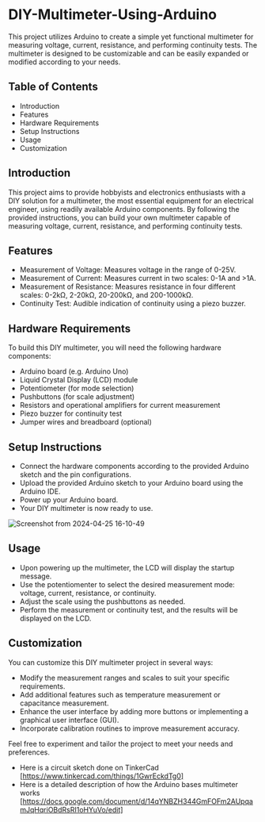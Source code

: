 # DIY-Multimeter-Using-Arduino

This project utilizes Arduino to create a simple yet functional multimeter for measuring voltage, current, resistance, and performing continuity tests. The multimeter is designed to be customizable and can be easily expanded or modified according to your needs.

## Table of Contents

- Introduction
- Features
- Hardware Requirements
- Setup Instructions
- Usage
- Customization

## Introduction

This project aims to provide hobbyists and electronics enthusiasts with a DIY solution for a multimeter, the most essential equipment for an electrical engineer, using readily available Arduino components. By following the provided instructions, you can build your own multimeter capable of measuring voltage, current, resistance, and performing continuity tests.

## Features

- Measurement of Voltage: Measures voltage in the range of 0-25V.
- Measurement of Current: Measures current in two scales: 0-1A and >1A.
- Measurement of Resistance: Measures resistance in four different scales: 0-2kΩ, 2-20kΩ, 20-200kΩ, and 200-1000kΩ.
- Continuity Test: Audible indication of continuity using a piezo buzzer.

## Hardware Requirements

To build this DIY multimeter, you will need the following hardware components:

- Arduino board (e.g. Arduino Uno)
- Liquid Crystal Display (LCD) module 
- Potentiometer (for mode selection)
- Pushbuttons (for scale adjustment)
- Resistors and operational amplifiers for current measurement
- Piezo buzzer for continuity test
- Jumper wires and breadboard (optional)

## Setup Instructions

- Connect the hardware components according to the provided Arduino sketch and the pin configurations.
- Upload the provided Arduino sketch to your Arduino board using the Arduino IDE.
- Power up your Arduino board.
- Your DIY multimeter is now ready to use.

![Screenshot from 2024-04-25 16-10-49](https://github.com/Mercury1565/DIY-Multimeter-Using-Arduino/assets/78665128/9e243116-7e10-4af0-86d8-bdc8de229993)

## Usage

- Upon powering up the multimeter, the LCD will display the startup message.
- Use the potentiomenter to select the desired measurement mode: voltage, current, resistance, or continuity.
- Adjust the scale using the pushbuttons as needed.
- Perform the measurement or continuity test, and the results will be displayed on the LCD.

## Customization

You can customize this DIY multimeter project in several ways:

- Modify the measurement ranges and scales to suit your specific requirements.
- Add additional features such as temperature measurement or capacitance measurement.
- Enhance the user interface by adding more buttons or implementing a graphical user interface (GUI).
- Incorporate calibration routines to improve measurement accuracy.

Feel free to experiment and tailor the project to meet your needs and preferences.

* Here is a circuit sketch done on TinkerCad [https://www.tinkercad.com/things/1GwrEckdTg0]
* Here is a detailed description of how the Arduino bases multimeter works [https://docs.google.com/document/d/14qYNBZH344GmFOFm2AUpqamJqHqriOBdRsRI1oHYuVo/edit]
